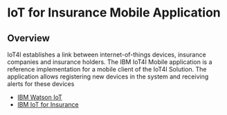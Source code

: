 # IoT for Insurance Mobile Application

## Overview
IoT4I establishes a link between internet-of-things devices, insurance companies and insurance holders. The IBM IoT4I Mobile application is a reference 
implementation for a mobile client of the IoT4I Solution. The application allows registering new devices in the system and receiving alerts for these devices

- [IBM Watson IoT](https://internetofthings.ibmcloud.com)
- [IBM IoT for Insurance](https://console.ng.bluemix.net/docs/services/IotInsurance/index.html)

 
 
